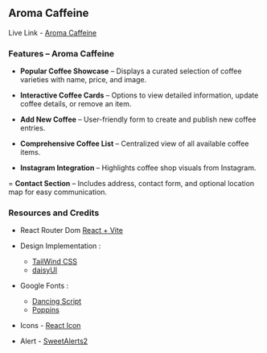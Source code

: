 ## Aroma Caffeine

Live Link - [Aroma Caffeine](https://aroma-caffeine.web.app/)

### Features – Aroma Caffeine

- **Popular Coffee Showcase** – Displays a curated selection of coffee varieties with name, price, and image.

- **Interactive Coffee Cards** – Options to view detailed information, update coffee details, or remove an item.

- **Add New Coffee** – User-friendly form to create and publish new coffee entries.

- **Comprehensive Coffee List** – Centralized view of all available coffee items.

- **Instagram Integration** – Highlights coffee shop visuals from Instagram.

= **Contact Section** – Includes address, contact form, and optional location map for easy communication.

### Resources and Credits

- React Router Dom [React + Vite](https://reactrouter.com/home)
- Design Implementation :

  - [TailWind CSS](https://tailwindcss.com/)
  - [daisyUI](https://daisyui.com/)

- Google Fonts :

  - [Dancing Script](https://fonts.google.com/specimen/Dancing+Script)
  - [Poppins](https://fonts.google.com/specimen/Poppins)

- Icons - [React Icon](https://react-icons.github.io/react-icons/)
- Alert - [SweetAlerts2](https://sweetalert2.github.io/)
